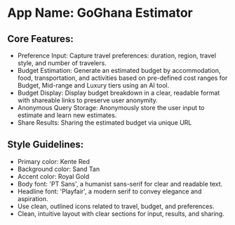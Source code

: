 # **App Name**: GoGhana Estimator

## Core Features:

- Preference Input: Capture travel preferences: duration, region, travel style, and number of travelers.
- Budget Estimation: Generate an estimated budget by accommodation, food, transportation, and activities based on pre-defined cost ranges for Budget, Mid-range and Luxury tiers using an AI tool.
- Budget Display: Display budget breakdown in a clear, readable format with shareable links to preserve user anonymity.
- Anonymous Query Storage: Anonymously store the user input to estimate and learn new estimates.
- Share Results: Sharing the estimated budget via unique URL

## Style Guidelines:

- Primary color: Kente Red
- Background color: Sand Tan
- Accent color: Royal Gold
- Body font: 'PT Sans', a humanist sans-serif for clear and readable text.
- Headline font: 'Playfair', a modern serif to convey elegance and aspiration.
- Use clean, outlined icons related to travel, budget, and preferences.
- Clean, intuitive layout with clear sections for input, results, and sharing.
